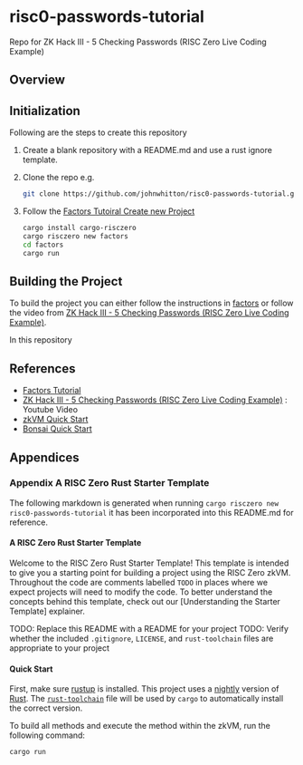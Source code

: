 # risc0-passwords-tutorial

Repo for ZK Hack III - 5 Checking Passwords (RISC Zero Live Coding Example)

## Overview

## Initialization

Following are the steps to create this repository

1. Create a blank repository with a README.md and use a rust ignore template.
2. Clone the repo e.g.

   ```bash
   git clone https://github.com/johnwhitton/risc0-passwords-tutorial.git
   ```

3. Follow the [Factors Tutoiral Create new Project](https://github.com/risc0/risc0/blob/main/examples/factors/README.md#step-1-create-a-new-project)

   ```bash
   cargo install cargo-risczero
   cargo risczero new factors
   cd factors
   cargo run
   ```

## Building the Project

To build the project you can either follow the instructions in [factors](./factors/README.md) or follow the video from [ZK Hack III - 5 Checking Passwords (RISC Zero Live Coding Example)](https://youtu.be/Yg_BGqj_6lg?list=PLcPzhUaCxlCgig7ofeARMPwQ8vbuD6hC5).

In this repository

## References

- [Factors Tutorial](https://github.com/risc0/risc0/blob/main/examples/factors/README.md#step-1-create-a-new-project)
- [ZK Hack III - 5 Checking Passwords (RISC Zero Live Coding Example)](https://youtu.be/Yg_BGqj_6lg?list=PLcPzhUaCxlCgig7ofeARMPwQ8vbuD6hC5) : Youtube Video
- [zkVM Quick Start](https://dev.risczero.com/zkvm/quickstart)
- [Bonsai Quick Start](https://dev.risczero.com/bonsai/quickstart)

## Appendices

### Appendix A RISC Zero Rust Starter Template

The following markdown is generated when running `cargo risczero new risc0-passwords-tutorial` it has been incorporated into this README.md for reference.

#### A RISC Zero Rust Starter Template

Welcome to the RISC Zero Rust Starter Template! This template is intended to give you a starting point for building a project using the RISC Zero zkVM. Throughout the code are comments labelled `TODO` in places where we expect projects will need to modify the code.
To better understand the concepts behind this template, check out our [Understanding the Starter Template] explainer.

TODO: Replace this README with a README for your project
TODO: Verify whether the included `.gitignore`, `LICENSE`, and `rust-toolchain` files are appropriate to your project

#### Quick Start

First, make sure [rustup](https://rustup.rs) is installed. This project uses a [nightly](https://doc.rust-lang.org/book/appendix-07-nightly-rust.html) version of [Rust](https://doc.rust-lang.org/book/ch01-01-installation.html). The [`rust-toolchain`](rust-toolchain) file will be used by `cargo` to automatically install the correct version.

To build all methods and execute the method within the zkVM, run the following command:

```bash
cargo run
```
